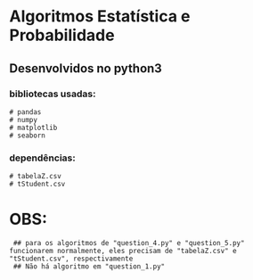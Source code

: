 # Algoritmos Estatística e Probabilidade ###

## Desenvolvidos no python3

### bibliotecas usadas:
    # pandas 
    # numpy
    # matplotlib
    # seaborn

### dependências:
    # tabelaZ.csv
    # tStudent.csv

# OBS:
     ## para os algoritmos de "question_4.py" e "question_5.py" funcionarem normalmente, eles precisam de "tabelaZ.csv" e "tStudent.csv", respectivamente
     ## Não há algoritmo em "question_1.py"